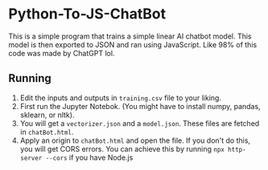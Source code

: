 # Python-To-JS-ChatBot

This is a simple program that trains a simple linear AI chatbot model. This model is then exported to JSON and ran using JavaScript. Like 98% of this code was made by ChatGPT lol.

## Running
1. Edit the inputs and outputs in `training.csv` file to your liking.
2. First run the Jupyter Notebok. (You might have to install numpy, pandas, sklearn, or nltk).
3. You will get a `vectorizer.json` and a `model.json`. These files are fetched in `chatBot.html`.
4. Apply an origin to `chatBot.html` and open the file. If you don't do this, you will get CORS errors. You can achieve this by running `npx http-server --cors` if you have Node.js
